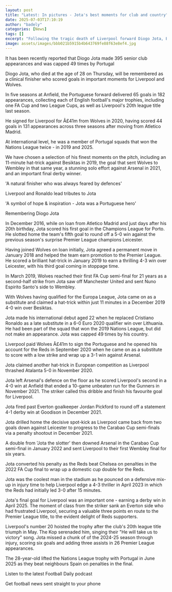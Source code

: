 ```yaml
---
layout: post
title: "Latest: In pictures - Jota's best moments for club and country"
date: 2025-07-03T17:10:19
author: "badely"
categories: [News]
tags: []
excerpt: "Following the tragic death of Liverpool forward Diogo Jota, BBC Sport presents a gallery of some of the Portuguese player's career highlights."
image: assets/images/bbb021b5915b4b643769fe88f63e8ef4.jpg
---
```


It has been recently reported that Diogo Jota made 395 senior club appearances and was capped 49 times by Portugal

Diogo Jota, who died at the age of 28 on Thursday, will be remembered as a clinical finisher who scored goals in important moments for Liverpool and Wolves.

In five seasons at Anfield, the Portuguese forward delivered 65 goals in 182 appearances, collecting each of English football's major trophies, including one FA Cup and two League Cups, as well as Liverpool's 20th league title last season.

He signed for Liverpool for Â£41m from Wolves in 2020, having scored 44 goals in 131 appearances across three seasons after moving from Atletico Madrid.

At international level, he was a member of Portugal squads that won the Nations League twice - in 2019 and 2025.

We have chosen a selection of his finest moments on the pitch, including an 11-minute hat-trick against Besiktas in 2019, the goal that sent Wolves to Wembley in that same year, a stunning solo effort against Arsenal in 2021, and an important final derby winner.

'A natural finisher who was always feared by defences'

Liverpool and Ronaldo lead tributes to Jota

'A symbol of hope & inspiration - Jota was a Portuguese hero'

Remembering Diogo Jota

In December 2016, while on loan from Atletico Madrid and just days after his 20th birthday, Jota scored his first goal in the Champions League for Porto. He slotted home the team's fifth goal to round off a 5-0 win against the previous season's surprise Premier League champions Leicester.

Having joined Wolves on loan initially, Jota agreed a permanent move in January 2018 and helped the team earn promotion to the Premier League. He scored a brilliant hat-trick in January 2019 to earn a thrilling 4-3 win over Leicester, with his third goal coming in stoppage time.

In March 2019, Wolves reached their first FA Cup semi-final for 21 years as a second-half strike from Jota saw off Manchester United and sent Nuno Espirito Santo's side to Wembley.

With Wolves having qualified for the Europa League, Jota came on as a substitute and claimed a hat-trick within just 11 minutes in a December 2019 4-0 win over Besiktas. 

Jota made his international debut aged 22 when he replaced Cristiano Ronaldo as a late substitute in a 6-0 Euro 2020 qualifier win over Lithuania. He had been part of the squad that won the 2019 Nations League, but did not make an appearance. Jota was capped 49 times by his country.

Liverpool paid Wolves Â£41m to sign the Portuguese and he opened his account for the Reds in September 2020 when he came on as a substitute to score with a low strike and wrap up a 3-1 win against Arsenal.

Jota claimed another hat-trick in European competition as Liverpool thrashed Atalanta 5-0 in November 2020.

Jota left Arsenal's defence on the floor as he scored Liverpool's second in a 4-0 win at Anfield that ended a 10-game unbeaten run for the Gunners in November 2021. The striker called this dribble and finish his favourite goal for Liverpool.

Jota fired past Everton goalkeeper Jordan Pickford to round off a statement 4-1 derby win at Goodison in December 2021.

Jota drilled home the decisive spot-kick as Liverpool came back from two goals down against Leicester to progress to the Carabao Cup semi-finals via a penalty shootout in December 2021.

A double from 'Jota the slotter' then downed Arsenal in the Carabao Cup semi-final in January 2022 and sent Liverpool to their first Wembley final for six years.

Jota converted his penalty as the Reds beat Chelsea on penalties in the 2022 FA Cup final to wrap up a domestic cup double for the Reds.

Jota was the coolest man in the stadium as he pounced on a defensive mix-up in injury time to help Liverpool edge a 4-3 thriller in April 2023 in which the Reds had initially led 3-0 after 15 minutes.

Jota's final goal for Liverpool was an important one - earning a derby win in April 2025. The moment of class from the striker sank an Everton side who had frustrated Liverpool, securing a valuable three points en route to the Premier League title, to the evident delight of Reds supporters.

Liverpool's number 20 hoisted the trophy after the club's 20th league title triumph in May. The Kop serenaded him, singing their "He will take us to victory" song. Jota missed a chunk of of the 2024-25 season through injury, scoring six goals and adding three assists in 26 Premier League appearances.

The 28-year-old lifted the Nations League trophy with Portugal in June 2025 as they beat neighbours Spain on penalties in the final.

Listen to the latest Football Daily podcast

Get football news sent straight to your phone


